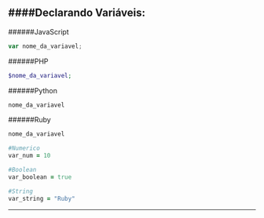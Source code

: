 ####Declarando Variáveis:
---

######JavaScript
```javascript
var nome_da_variavel;

```

######PHP
```php
$nome_da_variavel;

```

######Python
```python
nome_da_variavel

```

######Ruby
```ruby
nome_da_variavel

#Numerico
var_num = 10

#Boolean
var_boolean = true

#String
var_string = "Ruby"

```

---


